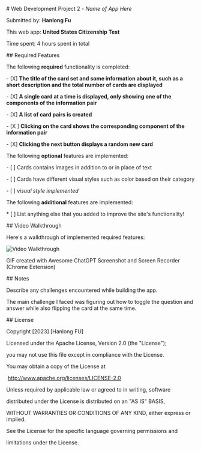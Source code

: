 \# Web Development Project 2 - *Name of App Here*



Submitted by: **Hanlong Fu**



This web app: **United States Citizenship Test**



Time spent: 4 hours spent in total



\## Required Features



The following **required** functionality is completed:



\- [X] **The title of the card set and some information about it, such as a short description and the total number of cards are displayed**

\- [X] **A single card at a time is displayed, only showing one of the components of the information pair**

\- [X] **A list of card pairs is created**

\- [X ] **Clicking on the card shows the corresponding component of the information pair**

\- [X] **Clicking the next button displays a random new card**



The following **optional** features are implemented:

\- [ ] Cards contains images in addition to or in place of text

\- [ ] Cards have different visual styles such as color based on their category

 \- [ ] *visual style implemented*



The following **additional** features are implemented:



\* [ ] List anything else that you added to improve the site's functionality!



\## Video Walkthrough



Here's a walkthrough of implemented required features:



<img src='https://i.imgur.com/Sgt82PQ.gif' title='Video Walkthrough' width='' alt='Video Walkthrough' />



<!-- Replace this with whatever GIF tool you used! -->

GIF created with Awesome ChatGPT Screenshot and Screen Recorder (Chrome Extension)

<!-- Recommended tools:

[Kap](https://getkap.co/) for macOS

[ScreenToGif](https://www.screentogif.com/) for Windows

[peek](https://github.com/phw/peek) for Linux. -->



\## Notes



Describe any challenges encountered while building the app.

The main challenge I faced was figuring out how to toggle the question and answer while also flipping the card at the same time.  



\## License



  Copyright [2023] [Hanlong FU]



  Licensed under the Apache License, Version 2.0 (the "License");

  you may not use this file except in compliance with the License.

  You may obtain a copy of the License at



​    http://www.apache.org/licenses/LICENSE-2.0



  Unless required by applicable law or agreed to in writing, software

  distributed under the License is distributed on an "AS IS" BASIS,

  WITHOUT WARRANTIES OR CONDITIONS OF ANY KIND, either express or implied.

  See the License for the specific language governing permissions and

  limitations under the License.
